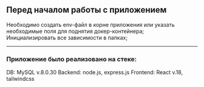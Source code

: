 ## Перед началом работы с приложением
Необходимо создать env-файл в корне приложения или указать необходимые поля для поднятия докер-контейнера;<br>
Инициализировать все зависимости в папках;

---

### Приложение было реализовано на стеке:
DB: MySQL v.8.0.30
Backend: node.js, express.js
Frontend: React v.18, tailwindcss
